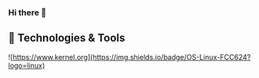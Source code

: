 
### Hi there 👋

## 🔧 Technologies & Tools
![https://www.kernel.org](https://img.shields.io/badge/OS-Linux-FCC624?logo=linux)

